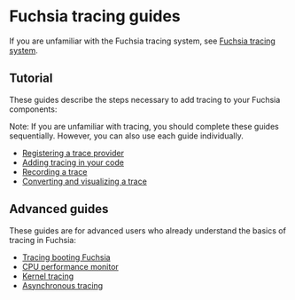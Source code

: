 # Fuchsia tracing guides

If you are unfamiliar with the Fuchsia tracing system, see
[Fuchsia tracing system](/docs/concepts/tracing/README.md).

## Tutorial

These guides describe the steps necessary to add tracing to your Fuchsia
components:

Note: If you are unfamiliar with tracing, you should complete these guides
sequentially. However, you can also use each guide individually.

* [Registering a trace provider](/docs/development/tracing/tutorial/registering-a-trace-provider.md)
* [Adding tracing in your code](/docs/development/tracing/tutorial/adding-tracing-in-code.md)
* [Recording a trace](/docs/development/tracing/tutorial/recording-a-fuchsia-trace.md)
* [Converting and visualizing a trace](/docs/development/tracing/tutorial/converting-visualizing-a-trace.md)

## Advanced guides

These guides are for advanced users who already understand the basics
of tracing in Fuchsia:

* [Tracing booting Fuchsia](/docs/development/tracing/advanced/recording-a-boot-trace.md)
* [CPU performance monitor](/docs/development/tracing/advanced/recording-a-cpu-performance-trace.md)
* [Kernel tracing](/docs/development/tracing/advanced/recording-a-kernel-trace.md)
* [Asynchronous tracing](/docs/development/tracing/advanced/tracing-asynchronously.md)
